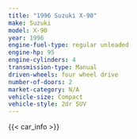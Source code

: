 ```yaml
---
title: "1996 Suzuki X-90"
make: Suzuki
model: X-90
year: 1996
engine-fuel-type: regular unleaded
engine-hp: 95
engine-cylinders: 4
transmission-type: Manual
driven-wheels: four wheel drive
number-of-doors: 2
market-category: N/A
vehicle-size: Compact
vehicle-style: 2dr SUV
---
```


{{< car_info >}}
